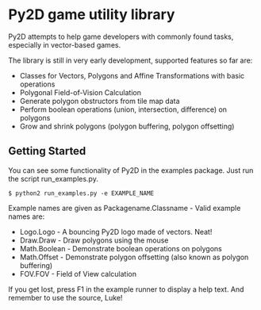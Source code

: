 Py2D game utility library
=========================

Py2D attempts to help game developers with commonly found tasks, especially in vector-based games.

The library is still in very early development, supported features so far are:

* Classes for Vectors, Polygons and Affine Transformations with basic operations
* Polygonal Field-of-Vision Calculation
* Generate polygon obstructors from tile map data
* Perform boolean operations (union, intersection, difference) on polygons
* Grow and shrink polygons (polygon buffering, polygon offsetting)

Getting Started
---------------

You can see some functionality of Py2D in the examples package. Just run the script run_examples.py.

	$ python2 run_examples.py -e EXAMPLE_NAME

Example names are given as Packagename.Classname - Valid example names are:

* Logo.Logo - A bouncing Py2D logo made of vectors. Neat!
* Draw.Draw - Draw polygons using the mouse
* Math.Boolean - Demonstrate boolean operations on polygons
* Math.Offset - Demonstrate polygon offsetting (also known as polygon buffering)
* FOV.FOV - Field of View calculation

If you get lost, press F1 in the example runner to display a help text. And remember to use the source, Luke!
